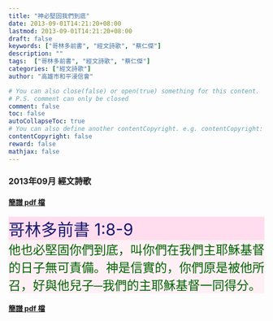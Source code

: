 ```yaml
---
title: "神必堅固我們到底"
date: 2013-09-01T14:21:20+08:00
lastmod: 2013-09-01T14:21:20+08:00
draft: false
keywords: ["哥林多前書", "經文詩歌", "蔡仁傑"]
description: ""
tags:  ["哥林多前書", "經文詩歌", "蔡仁傑"]
categories: ["經文詩歌"]
author: "高雄市和平浸信會"

# You can also close(false) or open(true) something for this content.
# P.S. comment can only be closed
comment: false
toc: false
autoCollapseToc: true
# You can also define another contentCopyright. e.g. contentCopyright: "This is another copyright."
contentCopyright: false
reward: false
mathjax: false
---
```


### 2013年09月 經文詩歌

#### [簡譜 pdf 檔](/pdf-h/h201309.pdf "神必堅固我們到底")

<div style="background-color:#FFDDEE"><font size="6", color="#191970">
哥林多前書 1:8-9
</font>
</div>

<div style="background-color:#FFF0F5"><font size="5", color="#006400">
他也必堅固你們到底，叫你們在我們主耶穌基督的日子無可責備。神是信實的，你們原是被他所召，好與他兒子─我們的主耶穌基督一同得分。
</font>
</div>

#### [簡譜 pdf 檔](/pdf-h/h201309.pdf "神必堅固我們到底")